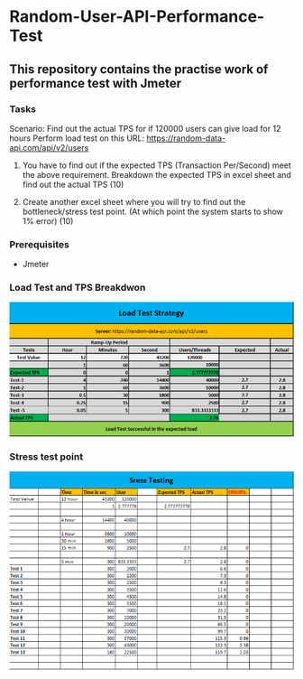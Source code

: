 # Random-User-API-Performance-Test
This repository contains the practise work of performance test with Jmeter
---


### Tasks
Scenario: Find out the actual TPS for if 120000 users can give load for 12 hours
Perform load test on this URL: https://random-data-api.com/api/v2/users
1. You have to find out if the expected TPS (Transaction Per/Second) meet the above requirement.
Breakdown the expected TPS in excel sheet and find out the actual TPS (10)

2. Create another excel sheet where you will try to find out the bottleneck/stress test point. (At which point the system starts to show 1% error) (10)


### Prerequisites
- Jmeter

### Load Test and TPS Breakdwon
![LoadTest](image/TPS.png)

### Stress test point
![StressTest](image/Stress%20Test.png)
